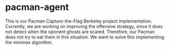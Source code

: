 # pacman-agent
This is our Pacman Capture-the-Flag Berkeley project implementation. Currently, we are working on improving the offensive strategy, since it does not detect when the oponent ghosts are scared. Therefore, our Pacman does not try to eat them in this situation. We want to solve this implementing the minimax algorithm.
